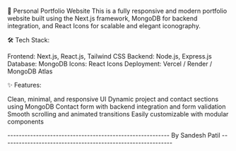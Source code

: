 🚀 Personal Portfolio Website
This is a fully responsive and modern portfolio website built using the Next.js framework, MongoDB for backend integration, and React Icons for scalable and elegant iconography.


🛠️ Tech Stack:

Frontend: Next.js, React.js, Tailwind CSS
Backend: Node.js, Express.js
Database: MongoDB
Icons: React Icons
Deployment: Vercel / Render / MongoDB Atlas

✨ Features:

Clean, minimal, and responsive UI
Dynamic project and contact sections using MongoDB
Contact form with backend integration and form validation
Smooth scrolling and animated transitions
Easily customizable with modular components


--------------------------------------------------------- By Sandesh Patil ------------------------------------------------------------